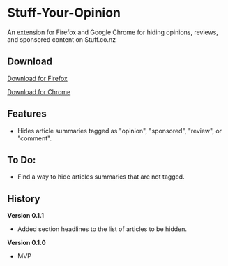 # Stuff-Your-Opinion

An extension for Firefox and Google Chrome for hiding opinions, reviews, and sponsored content on Stuff.co.nz

## Download

[Download for Firefox](https://addons.mozilla.org/en-US/firefox/addon/stuff-your-opinion/)

[Download for Chrome](https://chrome.google.com/webstore/detail/stuff-your-opinion/jhibdleohknpbgeihkplcjmaaphlmemo)

## Features

- Hides article summaries tagged as "opinion", "sponsored", "review", or "comment".

## To Do:

- Find a way to hide articles summaries that are not tagged.

## History

**Version 0.1.1**

- Added section headlines to the list of articles to be hidden.

**Version 0.1.0**

- MVP
